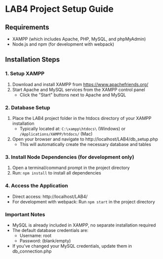 # LAB4 Project Setup Guide

## Requirements
- XAMPP (which includes Apache, PHP, MySQL, and phpMyAdmin)
- Node.js and npm (for development with webpack)

## Installation Steps

### 1. Setup XAMPP
1. Download and install XAMPP from https://www.apachefriends.org/
2. Start Apache and MySQL services from the XAMPP control panel
   - Click the "Start" buttons next to Apache and MySQL

### 2. Database Setup
1. Place the LAB4 project folder in the htdocs directory of your XAMPP installation
   - Typically located at: `C:\xampp\htdocs\` (Windows) or `/Applications/XAMPP/htdocs/` (Mac)
2. Open your browser and navigate to http://localhost/LAB4/db_setup.php
   - This will automatically create the necessary database and tables

### 3. Install Node Dependencies (for development only)
1. Open a terminal/command prompt in the project directory
2. Run: `npm install` to install all dependencies

### 4. Access the Application
- Direct access: http://localhost/LAB4/
- For development with webpack: Run `npm start` in the project directory

### Important Notes
- MySQL is already included in XAMPP, no separate installation required
- The default database credentials are:
  - Username: root
  - Password: (blank/empty)
- If you've changed your MySQL credentials, update them in db_connection.php
